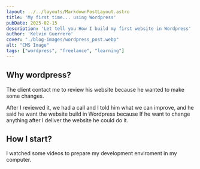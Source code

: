 ```yaml
---
layout: ../../layouts/MarkdownPostLayout.astro
title: 'My first time... using Wordpress'
pubDate: 2025-02-15
description: 'Let tell you How I build my first website in Wordpress'
author: 'Kelvin Guerrero'
cover: "./blog-images/wordpress_post.webp"
alt: "CMS Image"
tags: ["wordpress", "freelance", "learning"]
---
```


## Why wordpress?
The client contact me to review his website because he wanted to make some changes.

After I reviewed it, we had a call and I told him what we can improve, and he said he want the website build in Wordpress because If he want to change anything after I deliver the website he could do it.

## How I start?
I watched some videos to prepare my development enviroment in my computer.
